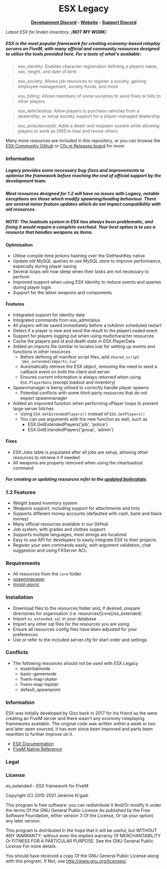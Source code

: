 <h1 align='center'>ESX Legacy</a></h1><p align='center'><b><a href='https://discord.gg/cNx6HF9P5J'>Development Discord</a> - <a href='https://esx-framework.org/'>Website</a> - <a href='https://discord.gg/J6VqFPwvVp'>Support Discord</a></b></h5>

*Latest ESX for linden inventory..(**NOT MY WORK**)*

##### ESX is the most popular framework for creating economy-based roleplay servers on FiveM, with many official and community resources designed to utilise the tools provided here. For a taste of what's available:
>	esx_identity: Enables character registration defining a players name, sex, height, and date of birth

>	esx_society: Allows job resources to register a society, gaining employee management, society funds, and more

>	esx_billing: Allows members of some societies to send fines or bills to other players

>	esx_vehicleshop: Allow players to purchase vehicles from a dealership, or setup society support for a player-managed dealership

>	esx_ambulancejob: Adds a death and respawn system while allowing players to work as EMS to heal and revive others

Many more resources are included in this repository, or you can browse the [ESX Community Github](https://github.com/esx-community/) or [Cfx.re Releases board](https://forum.cfx.re/tag/esx) for more.

### Information
##### Legacy provides some necessary bug-fixes and improvements to optimise the framework before reaching the end of official support by the development team.
##### Most resources designed for 1.2 will have no issues with Legacy, notable exceptions are those which modify spawning/loading behaviour.   There are several minor feature updates which do not impact compatibility with old resources.  
##### NOTE: The loadouts system in ESX has always been problematic, and fixing it would require a complete overhaul. Your best option is to use a resource that handles weapons as items.

#### Optimisation
- Utilise compile-time jenkins hashing over the GetHashKey native
- Update old MySQL queries to use MySQL.store to improve performance, especially during player saving
- Several loops will now sleep when their tasks are not necessary to perform
- Improved support when using ESX Identity to reduce events and queries during player login
- Support for the latest weapons and components

#### Features
- Integrated support for identity data
- Integrated commands from esx_adminplus
- All players will be saved immediately before a txAdmin scheduled restart
- Detect if a player is new and send the result to the playerLoaded event
- Support for players logging out when using multicharacter resources
- Cache the players ped id and death state in ESX.PlayerData
- Added an imports file (similar to locales.lua) for setting up events and functions in other resources
	- Before defining all manifest script files, add `shared_script '@es_extended/imports.lua'`
	- Automatically retrieve the ESX object, removing the need to send a callback event on both the client and server
	- Ensures current information is always returned when using `ESX.PlayerData` (except loadout and inventory)
- Spawnmanager is being utilised to correctly handle player spawns
	- Potential conflicts with some third-party resources that do not expect spawnmanager
- Added an improved function when performing xPlayer loops to prevent large server hitches
	- Using `ESX.GetExtendedPlayers()` instead of `ESX.GetPlayers()`
	- You can use arguments with the new function as well, such as
		- ESX.GetExtendedPlayers('job', 'police')
		- ESX.GetExtendedPlayers('group', 'admin')
			
#### Fixes
- ESX.Jobs table is populated after all jobs are setup, allowing other resources to retrieve it if needed
- All weapons are properly removed when using the clearloadout command
##### For creating or updating resources refer to the [updated boilerplate](/esx_example).

### 1.2 Features
- Weight based inventory system
- Weapons support, including support for attachments and tints
- Supports different money accounts (defaulted with cash, bank and black money)
- Many official resources available in our GitHub
- Job system, with grades and clothes support
- Supports multiple languages, most strings are localized
- Easy to use API for developers to easily integrate ESX to their projects
- Register your own commands easily, with argument validation, chat suggestion and using FXServer ACL

### Requirements
- All resources from the `core` folder
- [spawnmanager](https://github.com/citizenfx/cfx-server-data)
- [mysql-async](https://github.com/brouznouf/fivem-mysql-async/releases/tag/3.3.2)


### Installation
- Download files to the resources folder and, if desired, prepare directories for organisation (i.e. resources/[core]/es_extended)
- Import `es_extended.sql` in your database
- Import any other sql files for the resources you are using
- Ensure all resources config files have been adjusted for your preferences
- Use or refer to the included server.cfg for start order and settings

### Conflicts
* The following resources should not be used with ESX Legacy
	- essentialmode
	- basic-gamemode
	- fivem-map-skater
	- fivem-map-hipster
	- default_spawnpoint

### Information
ESX was initially developed by Gizz back in 2017 for his friend as the were creating an FiveM server and there wasn't any economy roleplaying frameworks available. The original code was written within a week or two and later open sourced, it has ever since been improved and parts been rewritten to further improve on it.
- [ESX Documentation](https://esx-framework.github.io/es_extended/)
- [FiveM Native Reference](https://runtime.fivem.net/doc/reference.html)


### Legal

### License

es_extended - ESX framework for FiveM

Copyright (C) 2015-2021  Jérémie N'gadi

This program Is free software: you can redistribute it And/Or modify it under the terms Of the GNU General Public License As published by the Free Software Foundation, either version 3 Of the License, Or (at your option) any later version.

This program Is distributed In the hope that it will be useful, but WITHOUT ANY WARRANTY; without even the implied warranty Of MERCHANTABILITY Or FITNESS FOR A PARTICULAR PURPOSE. See the GNU General Public License For more details.

You should have received a copy Of the GNU General Public License along with this program. If Not, see http://www.gnu.org/licenses/.
